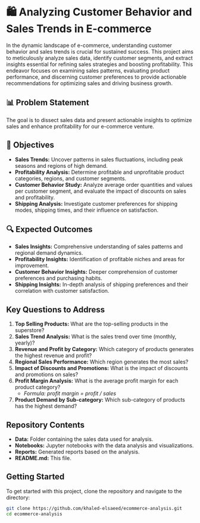 # 🛍️ Analyzing Customer Behavior and Sales Trends in E-commerce

In the dynamic landscape of e-commerce, understanding customer behavior and sales trends is crucial for sustained success. This project aims to meticulously analyze sales data, identify customer segments, and extract insights essential for refining sales strategies and boosting profitability. This endeavor focuses on examining sales patterns, evaluating product performance, and discerning customer preferences to provide actionable recommendations for optimizing sales and driving business growth.

## 📊 Problem Statement
The goal is to dissect sales data and present actionable insights to optimize sales and enhance profitability for our e-commerce venture.

## 🎯 Objectives
- **Sales Trends:** Uncover patterns in sales fluctuations, including peak seasons and regions of high demand.
- **Profitability Analysis:** Determine profitable and unprofitable product categories, regions, and customer segments.
- **Customer Behavior Study:** Analyze average order quantities and values per customer segment, and evaluate the impact of discounts on sales and profitability.
- **Shipping Analysis:** Investigate customer preferences for shipping modes, shipping times, and their influence on satisfaction.

## 🔍 Expected Outcomes
- **Sales Insights:** Comprehensive understanding of sales patterns and regional demand dynamics.
- **Profitability Insights:** Identification of profitable niches and areas for improvement.
- **Customer Behavior Insights:** Deeper comprehension of customer preferences and purchasing habits.
- **Shipping Insights:** In-depth analysis of shipping preferences and their correlation with customer satisfaction.

## Key Questions to Address
1. **Top Selling Products:** What are the top-selling products in the superstore?
2. **Sales Trend Analysis:** What is the sales trend over time (monthly, yearly)?
3. **Revenue and Profit by Category:** Which category of products generates the highest revenue and profit?
4. **Regional Sales Performance:** Which region generates the most sales?
5. **Impact of Discounts and Promotions:** What is the impact of discounts and promotions on sales?
6. **Profit Margin Analysis:** What is the average profit margin for each product category? 
   - *Formula: profit margin = profit / sales*
7. **Product Demand by Sub-category:** Which sub-category of products has the highest demand?

## Repository Contents
- **Data:** Folder containing the sales data used for analysis.
- **Notebooks:** Jupyter notebooks with the data analysis and visualizations.
- **Reports:** Generated reports based on the analysis.
- **README.md:** This file.

## Getting Started
To get started with this project, clone the repository and navigate to the directory:
```bash
git clone https://github.com/khaled-elsaeed/ecommerce-analysis.git
cd ecommerce-analysis
